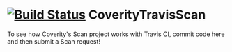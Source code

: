 [![Build Status](https://travis-ci.org/liuchao412/CoverityTravisScan.svg?branch=master)](https://travis-ci.org/liuchao412/CoverityTravisScan)
CoverityTravisScan
==================

To see how Coverity's Scan project works with Travis CI, commit code here and then submit a Scan request!
